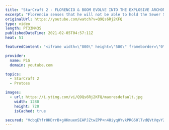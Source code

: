 ```yaml
---
title: "StarCraft 2 - FLORENCIO & BOOM EVOLVE INTO THE EXPLOSIVE ARCHON | Florencio Files #210 - SC2"
excerpt: "Florencio senses that he will not be able to hold the Sewer Squatters at bay without drastic measures, so he and BOOM evolve into the Explosive Archon and take on 6 Sewer Squatters at once! This was not planned at all but it was really fun to cast, let me know what Flo-tainted content I should do below!"
originalUrl: https://youtube.com/watch?v=Q9Qs6Rj2KFQ
type: video
length: PT33M43S
publishedDateTime: 2021-02-05T04:57:11Z
heat: 51

featuredContent: "<iframe width=\"800\" height=\"500\" frameborder=\"0\" src=\"https://www.youtube.com/embed/Q9Qs6Rj2KFQ\" allow=\"accelerometer; autoplay; encrypted-media; gyroscope; picture-in-picture\" allowfullscreen></iframe>"

provider:
  name: PiG
  domain: youtube.com

topics:
  - StarCraft 2
  - Protoss

images:
  - url: https://i.ytimg.com/vi/Q9Qs6Rj2KFQ/maxresdefault.jpg
    width: 1280
    height: 720
    isCached: true

secured: "VcbqEYfr8HDrrB+gHKmuenSEAPJZtwZPP+n48iyq0YvkPRG60lTvdQVtVqvY235kLqtOQy5k5HtjRGKCrvmnNtyBTO3WL3Hbek6bazXZ9hZTrFtfg9tjc9b4TbfO6cl00UHxtVRYeDfB44JTQYYXCk55Fo5SWivAfykeliAGezFv4liKFS7xACR8118awIkhvTjlIGICYTzOdx4iO1L5AxcVyZYNF4KjDW0XFOA78FpbETraRXJKC+CGY4nvySyrHkBLSaKD2O9sOGXJV2/XVvsGUJ3DCTD9FHxPTGRMO+mCakniPGiTdfQyh3ghq/IX3tQk2WiHLs6u58JHCdriY4HfolNF6VU8Wpo+uK0q9az2yqLdIZYBtUFXzrShKfwBh8+xFwWQPbpoH60QM0Zafq9LTSRqK/X8IqjFqUjbsqI=;LMypuAtgIdvdU8CqthqScQ=="
---
```


